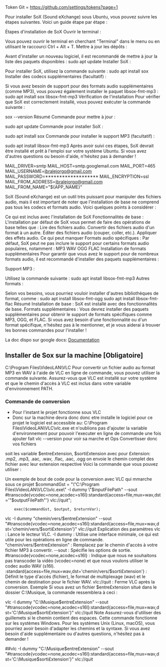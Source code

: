 Token Git = https://github.com/settings/tokens?page=1


 
 Pour installer SoX (Sound eXchange) sous Ubuntu, vous pouvez suivre les étapes suivantes. Voici un guide étape par étape :

Étapes d'installation de SoX
Ouvrir le terminal :

Vous pouvez ouvrir le terminal en cherchant "Terminal" dans le menu ou en utilisant le raccourci Ctrl + Alt + T.
Mettre à jour les dépôts :

Avant d'installer un nouveau logiciel, il est recommandé de mettre à jour la liste des paquets disponibles :
sudo apt update
Installer SoX :

Pour installer SoX, utilisez la commande suivante :
sudo apt install sox
Installer des codecs supplémentaires (facultatif) :

Si vous avez besoin de support pour des formats audio supplémentaires (comme MP3), vous pouvez également installer le paquet libsox-fmt-mp3 :
sudo apt install sox libsox-fmt-mp3
Vérification de l'installation
Pour vérifier que SoX est correctement installé, vous pouvez exécuter la commande suivante :

sox --version
Résumé
Commande pour mettre à jour :

sudo apt update
Commande pour installer SoX :

sudo apt install sox
Commande pour installer le support MP3 (facultatif) :

sudo apt install libsox-fmt-mp3
Après avoir suivi ces étapes, SoX devrait être installé et prêt à l'emploi sur votre système Ubuntu. Si vous avez d'autres questions ou besoin d'aide, n'hésitez pas à demander !


MAIL_DRIVER=smtp
MAIL_HOST=smtp.googlemail.com
MAIL_PORT=465
MAIL_USERNAME=ibralejorgo@gmail.com
MAIL_PASSWORD=*******************
MAIL_ENCRYPTION=ssl
MAIL_FROM_ADDRESS=ibralejorgo@gmail.com
MAIL_FROM_NAME="${APP_NAME}"



SoX (Sound eXchange) est un outil très puissant pour manipuler des fichiers audio, mais il est important de noter que l'installation de base ne comprend pas tous les codecs et formats audio. Voici quelques points à considérer :

Ce qui est inclus avec l'installation de SoX
Fonctionnalités de base : L'installation par défaut de SoX vous permet de faire des opérations de base telles que :
Lire des fichiers audio.
Convertir des fichiers audio d'un format à un autre.
Éditer des fichiers audio (couper, coller, etc.).
Appliquer des effets audio.
Ce qui peut manquer
Formats audio spécifiques : Par défaut, SoX peut ne pas inclure le support pour certains formats audio populaires, notamment :
MP3
WAV
OGG
FLAC
Installation de formats supplémentaires
Pour garantir que vous avez le support pour de nombreux formats audio, il est recommandé d'installer des paquets supplémentaires :

Support MP3 :

Utilisez la commande suivante :
sudo apt install libsox-fmt-mp3
Autres formats :

Selon vos besoins, vous pourriez vouloir installer d'autres bibliothèques de format, comme :
sudo apt install libsox-fmt-ogg
sudo apt install libsox-fmt-flac
Résumé
Installation de base : SoX est installé avec des fonctionnalités de base.
Formats supplémentaires : Vous devrez installer des paquets supplémentaires pour obtenir le support de formats spécifiques comme MP3, OGG, et FLAC.
Si vous avez besoin d'une fonctionnalité ou d'un format spécifique, n'hésitez pas à le mentionner, et je vous aiderai à trouver les bonnes commandes pour l'installer !


La doc dispo sur google docs: [Documentation](https://docs.google.com/document/d/1nXNT0F8BGohvdsJ0GRR0FGu1j87lH_HOMMaVyjkgZsM/edit?usp=sharing)

## Installer de Sox sur la machine [Obligatoire]

C:\Program Files\VideoLAN\VLC
Pour convertir un fichier audio au format MP3 en WAV à l'aide de VLC en ligne de commande, vous pouvez utiliser la commande suivante. Assurez-vous que VLC est installé sur votre système et que le chemin d'accès à VLC est inclus dans votre variable d'environnement PATH.

### Commande de conversion
- Pour l'instant le projet fonctionne sous VLC
- Donc sur la machine devra donc donc etre installe le logiciel pour ce projet le logiciel est accessible au:
C:\Program Files\VideoLAN\VLC\vlc.exe
et n'oublions pas d'ajouter la variable d'environnement pour pouvoir l'executer en ligne de commande
une fois ajouter fait vlc --version pour voir sa marche et Ops Convertisser donc vos fichiers

soit les variable $entre£xtension, $sorti£xtension avec pour £xtension: .mp2, .mp3, .aac, .wav, .flac, .aac, .ogg
on envoie le chemin complet des fichier avec leur extension respective
Voici la commande que vous pouvez utiliser :

Un exemple de bout de code pour la conversion avec VLC qui mmarche sous ce projet
    $commandGst = "\"C:\Program Files\VideoLAN\VLC\\vlc.exe\" -I dummy \"$inputFilePath\" --sout #transcode{vcodec=none,acodec=s16l}:standard{access=file,mux=wav,dst='\"$outputFilePath\"'} vlc://quit";

        exec($commandGst, $output, $returnVar);

vlc -I dummy "chemin/vers/$entre£xtension" --sout "#transcode{vcodec=none,acodec=s16l}:standard{access=file,mux=wav,dst='chemin/vers/$sorti£xtension'}" vlc://quit
Explication des paramètres
vlc : Lance le lecteur VLC.
-I dummy : Utilise une interface minimale, ce qui est utile pour les opérations en ligne de commande.
"chemin/vers/$entre£xtension" : Remplacez par le chemin d'accès à votre fichier MP3 à convertir.
--sout : Spécifie les options de sortie.
#transcode{vcodec=none,acodec=s16l} : Indique que nous ne souhaitons pas transcoder la vidéo (vcodec=none) et que nous voulons utiliser le codec audio WAV (s16l).
:standard{access=file,mux=wav,dst='chemin/vers/$sorti£xtension'} : Définit le type d'accès (fichier), le format de multiplexage (wav) et le chemin de destination pour le fichier WAV.
vlc://quit : Ferme VLC après la conversion.
Exemple
Si vous avez un fichier $entre£xtension situé dans le dossier C:\Musique, la commande ressemblera à ceci :

vlc -I dummy "C:\Musique\$entre£xtension" --sout "#transcode{vcodec=none,acodec=s16l}:standard{access=file,mux=wav,dst='C:\Musique\$sorti£xtension'}" vlc://quit
Note
Assurez-vous d'utiliser des guillemets si le chemin contient des espaces.
Cette commande fonctionne sur les systèmes Windows. Pour les systèmes Unix (Linux, macOS), vous pourriez avoir besoin d'adapter les chemins et la syntaxe.
Si vous avez besoin d'aide supplémentaire ou d'autres questions, n'hésitez pas à demander !

##vlc -I dummy "C:\Musique\$entre£xtension" --sout "#transcode{vcodec=none,acodec=s16l}:standard{access=file,mux=wav,dst='C:\Musique\$sorti£xtension'}" vlc://quit